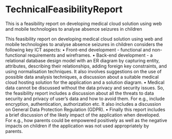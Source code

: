 # TechnicalFeasibilityReport
This is a feasibility report on developing medical cloud solution using web and mobile technologies to analyse absence seizures in children


This feasibility report on developing medical cloud solution using web and mobile technologies to analyse absence seizures in 
children considers the following key ICT aspects:
•	Front-end development -  functional and non-functional requirements and wireframes.
•	Back-end development -  a relational database design model with an ER diagram by capturing entity, attributes, 
	describing their relationships, adding foreign key constraints, and using normalisation techniques. 
	It also involves suggestions on the use of possible data analysis techniques, a discussion about a suitable medical cloud hosting solution 
  for the application and a solution diagram.
•	Medical data cannot be discussed without the data privacy and security issues. So, the feasibility report includes
	a discussion about all the threats to data security and privacy of user’s data and how to avoid them. 
	For e.g., include encryption, authentication, authorization etc. It also includes a discussion on General Data Protection Regulation (GDPR).
•	Finally this report includes a  brief discussion of the likely impact of the application when developed. 	
	For e.g., how parents could be empowered positively as well as the negative impacts on children if the application was not used appropriately by parents.
